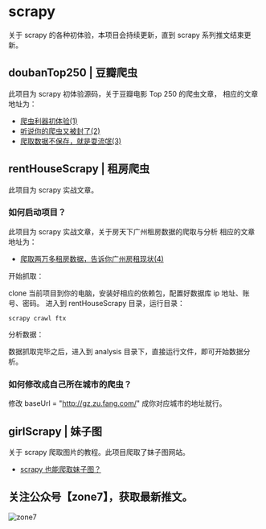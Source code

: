 # scrapy
关于 scrapy 的各种初体验，本项目会持续更新，直到 scrapy 系列推文结束更新。

## doubanTop250 | 豆瓣爬虫
此项目为 scrapy 初体验源码，关于豆瓣电影 Top 250 的爬虫文章，
相应的文章地址为：
- [爬虫利器初体验(1)](https://mp.weixin.qq.com/s/PIm98MmK2NUDip_WBhcv5Q)
- [听说你的爬虫又被封了(2)](https://mp.weixin.qq.com/s/8y4LWFYDTULYcFNlxKzAxA)
- [爬取数据不保存，就是耍流氓(3)](https://mp.weixin.qq.com/s/9hHteZdZDFFmH16kM_nHhQ)

## rentHouseScrapy | 租房爬虫
此项目为 scrapy 实战文章。
### 如何启动项目？
此项目为 scrapy 实战文章，关于房天下广州租房数据的爬取与分析
相应的文章地址为：
- [爬取两万多租房数据，告诉你广州房租现状(4)](https://mp.weixin.qq.com/s/PhMocfb54ZHCFAwdyUe99Q)

开始抓取：

clone 当前项目到你的电脑，安装好相应的依赖包，配置好数据库 ip 地址、账号、密码。
进入到 rentHouseScrapy 目录，运行目录：
```
scrapy crawl ftx
```
分析数据：

数据抓取完毕之后，进入到 analysis 目录下，直接运行文件，即可开始数据分析。

### 如何修改成自己所在城市的爬虫？
修改 baseUrl = "http://gz.zu.fang.com/" 成你对应城市的地址就行。

## girlScrapy | 妹子图
关于 scrapy 爬取图片的教程。此项目爬取了妹子图网站。
- [scrapy 也能爬取妹子图？](https://mp.weixin.qq.com/s/427RSw9wBTzRVJi6w_PbGw)

## 关注公众号【zone7】，获取最新推文。
![zone7](https://github.com/zonezoen/blog/blob/master/img/zone_qrcode.jpg)
